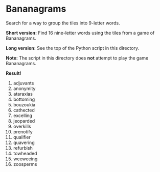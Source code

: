 # Bananagrams
Search for a way to group the tiles into 9-letter words.

**Short version:** Find 16 nine-letter words using the tiles from a game of Bananagrams.

**Long version:** See the top of the Python script in this directory.

**Note:** The script in this directory does **not** attempt to play the game Bananagrams.

**Result!**
1. adjuvants
1. anonymity
1. ataraxias
1. bottoming
1. bouzoukia
1. cathected
1. excelling
1. jeoparded
1. overkills
1. prenotify
1. qualifier
1. quavering
1. refurbish
1. towheaded
1. weeweeing
1. zoosperms
 
